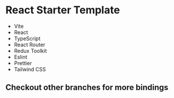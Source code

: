 # React Starter Template

- Vite
- React
- TypeScript
- React Router
- Redux Toolkit
- Eslint
- Prettier
- Tailwind CSS

## Checkout other branches for more bindings
